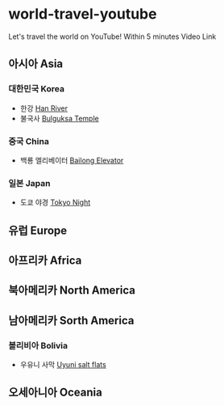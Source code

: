 # world-travel-youtube
Let's travel the world on YouTube! Within 5 minutes Video Link

## 아시아 Asia

### 대한민국 Korea
* 한강 [Han River](https://youtu.be/F_a6-zqvxx0)
* 불국사 [Bulguksa Temple](https://youtu.be/FuiUrgRAcJM)

### 중국 China
* 백룡 엘리베이터 [Bailong Elevator](https://youtu.be/iNSIHW7v9do)

### 일본 Japan
* 도쿄 야경 [Tokyo Night](https://youtu.be/2MWC754oelM)

## 유럽 Europe

## 아프리카 Africa

## 북아메리카 North America

## 남아메리카 Sorth America

### 볼리비아 Bolivia
* 우유니 사막 [Uyuni salt flats](https://youtu.be/23ckoPGSrcs)

## 오세아니아 Oceania
